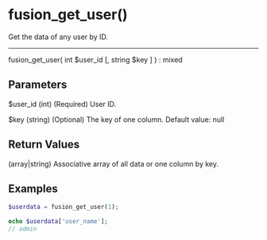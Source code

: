 # fusion_get_user()

Get the data of any user by ID.

---

fusion_get_user( int $user_id [, string $key ] ) : mixed

## Parameters

$user_id (int) (Required) User ID.

$key (string) (Optional) The key of one column. Default value: null

## Return Values

(array|string) Associative array of all data or one column by key.

## Examples

```php
$userdata = fusion_get_user(1);

echo $userdata['user_name'];
// admin
```

